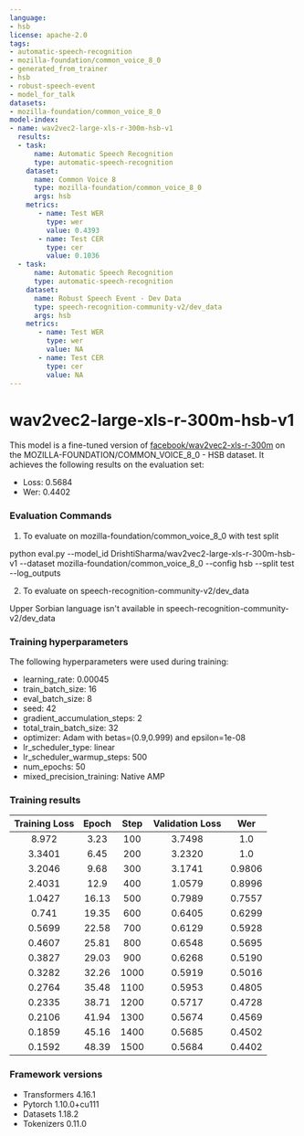 ```yaml
---
language:
- hsb
license: apache-2.0
tags:
- automatic-speech-recognition
- mozilla-foundation/common_voice_8_0
- generated_from_trainer
- hsb
- robust-speech-event
- model_for_talk
datasets:
- mozilla-foundation/common_voice_8_0
model-index:
- name: wav2vec2-large-xls-r-300m-hsb-v1
  results:
  - task: 
      name: Automatic Speech Recognition 
      type: automatic-speech-recognition
    dataset:
      name: Common Voice 8
      type: mozilla-foundation/common_voice_8_0
      args: hsb
    metrics:
       - name: Test WER
         type: wer
         value: 0.4393
       - name: Test CER
         type: cer
         value: 0.1036
  - task: 
      name: Automatic Speech Recognition
      type: automatic-speech-recognition
    dataset:
      name: Robust Speech Event - Dev Data
      type: speech-recognition-community-v2/dev_data
      args: hsb
    metrics:
       - name: Test WER
         type: wer
         value: NA
       - name: Test CER
         type: cer
         value: NA
---
```


<!-- This model card has been generated automatically according to the information the Trainer had access to. You
should probably proofread and complete it, then remove this comment. -->

# wav2vec2-large-xls-r-300m-hsb-v1

This model is a fine-tuned version of [facebook/wav2vec2-xls-r-300m](https://huggingface.co/facebook/wav2vec2-xls-r-300m) on the MOZILLA-FOUNDATION/COMMON_VOICE_8_0 - HSB dataset.
It achieves the following results on the evaluation set:
- Loss: 0.5684
- Wer: 0.4402

### Evaluation Commands

1. To evaluate on mozilla-foundation/common_voice_8_0 with test split

python eval.py --model_id DrishtiSharma/wav2vec2-large-xls-r-300m-hsb-v1 --dataset mozilla-foundation/common_voice_8_0 --config hsb --split test --log_outputs

2. To evaluate on speech-recognition-community-v2/dev_data

Upper Sorbian language isn't available in speech-recognition-community-v2/dev_data


### Training hyperparameters

The following hyperparameters were used during training:
- learning_rate: 0.00045
- train_batch_size: 16
- eval_batch_size: 8
- seed: 42
- gradient_accumulation_steps: 2
- total_train_batch_size: 32
- optimizer: Adam with betas=(0.9,0.999) and epsilon=1e-08
- lr_scheduler_type: linear
- lr_scheduler_warmup_steps: 500
- num_epochs: 50
- mixed_precision_training: Native AMP

### Training results

| Training Loss | Epoch | Step | Validation Loss | Wer    |
|:-------------:|:-----:|:----:|:---------------:|:------:|
| 8.972         | 3.23  | 100  | 3.7498          | 1.0    |
| 3.3401        | 6.45  | 200  | 3.2320          | 1.0    |
| 3.2046        | 9.68  | 300  | 3.1741          | 0.9806 |
| 2.4031        | 12.9  | 400  | 1.0579          | 0.8996 |
| 1.0427        | 16.13 | 500  | 0.7989          | 0.7557 |
| 0.741         | 19.35 | 600  | 0.6405          | 0.6299 |
| 0.5699        | 22.58 | 700  | 0.6129          | 0.5928 |
| 0.4607        | 25.81 | 800  | 0.6548          | 0.5695 |
| 0.3827        | 29.03 | 900  | 0.6268          | 0.5190 |
| 0.3282        | 32.26 | 1000 | 0.5919          | 0.5016 |
| 0.2764        | 35.48 | 1100 | 0.5953          | 0.4805 |
| 0.2335        | 38.71 | 1200 | 0.5717          | 0.4728 |
| 0.2106        | 41.94 | 1300 | 0.5674          | 0.4569 |
| 0.1859        | 45.16 | 1400 | 0.5685          | 0.4502 |
| 0.1592        | 48.39 | 1500 | 0.5684          | 0.4402 |


### Framework versions

- Transformers 4.16.1
- Pytorch 1.10.0+cu111
- Datasets 1.18.2
- Tokenizers 0.11.0
